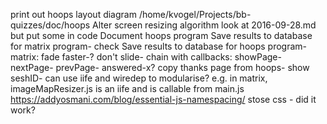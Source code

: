 print out hoops layout diagram /home/kvogel/Projects/bb-quizzes/doc/hoops
Alter screen resizing algorithm
    look at 2016-09-28.md but put some in code
Document hoops program
Save results to database for matrix program- check
Save results to database for hoops program-
matrix: fade faster-? don't slide- chain with callbacks: showPage- nextPage- prevPage- answered-x?
copy thanks page from hoops-
show seshID-
can use iife and wiredep to modularise? e.g. in matrix, imageMapResizer.js is an iife and is callable from main.js
https://addyosmani.com/blog/essential-js-namespacing/
stose css - did it work?
